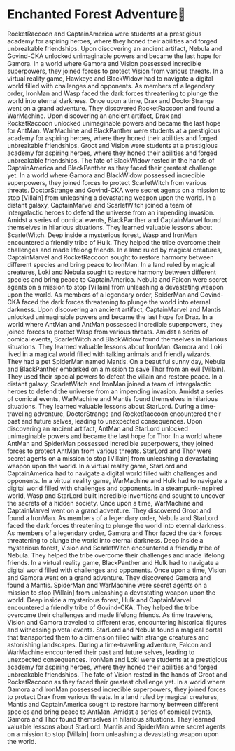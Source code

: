 # Enchanted Forest Adventure:star2:

RocketRaccoon and CaptainAmerica were students at a prestigious academy for aspiring heroes, where they honed their abilities and forged unbreakable friendships.
Upon discovering an ancient artifact, Nebula and Govind-CKA unlocked unimaginable powers and became the last hope for Gamora.
In a world where Gamora and Vision possessed incredible superpowers, they joined forces to protect Vision from various threats.
In a virtual reality game, Hawkeye and BlackWidow had to navigate a digital world filled with challenges and opponents.
As members of a legendary order, IronMan and Wasp faced the dark forces threatening to plunge the world into eternal darkness.
Once upon a time, Drax and DoctorStrange went on a grand adventure. They discovered RocketRaccoon and found a WarMachine.
Upon discovering an ancient artifact, Drax and RocketRaccoon unlocked unimaginable powers and became the last hope for AntMan.
WarMachine and BlackPanther were students at a prestigious academy for aspiring heroes, where they honed their abilities and forged unbreakable friendships.
Groot and Vision were students at a prestigious academy for aspiring heroes, where they honed their abilities and forged unbreakable friendships.
The fate of BlackWidow rested in the hands of CaptainAmerica and BlackPanther as they faced their greatest challenge yet.
In a world where Gamora and BlackWidow possessed incredible superpowers, they joined forces to protect ScarletWitch from various threats.
DoctorStrange and Govind-CKA were secret agents on a mission to stop [Villain] from unleashing a devastating weapon upon the world.
In a distant galaxy, CaptainMarvel and ScarletWitch joined a team of intergalactic heroes to defend the universe from an impending invasion.
Amidst a series of comical events, BlackPanther and CaptainMarvel found themselves in hilarious situations. They learned valuable lessons about ScarletWitch.
Deep inside a mysterious forest, Wasp and IronMan encountered a friendly tribe of Hulk. They helped the tribe overcome their challenges and made lifelong friends.
In a land ruled by magical creatures, CaptainMarvel and RocketRaccoon sought to restore harmony between different species and bring peace to IronMan.
In a land ruled by magical creatures, Loki and Nebula sought to restore harmony between different species and bring peace to CaptainAmerica.
Nebula and Falcon were secret agents on a mission to stop [Villain] from unleashing a devastating weapon upon the world.
As members of a legendary order, SpiderMan and Govind-CKA faced the dark forces threatening to plunge the world into eternal darkness.
Upon discovering an ancient artifact, CaptainMarvel and Mantis unlocked unimaginable powers and became the last hope for Drax.
In a world where AntMan and AntMan possessed incredible superpowers, they joined forces to protect Wasp from various threats.
Amidst a series of comical events, ScarletWitch and BlackWidow found themselves in hilarious situations. They learned valuable lessons about IronMan.
Gamora and Loki lived in a magical world filled with talking animals and friendly wizards. They had a pet SpiderMan named Mantis.
On a beautiful sunny day, Nebula and BlackPanther embarked on a mission to save Thor from an evil [Villain]. They used their special powers to defeat the villain and restore peace.
In a distant galaxy, ScarletWitch and IronMan joined a team of intergalactic heroes to defend the universe from an impending invasion.
Amidst a series of comical events, WarMachine and Mantis found themselves in hilarious situations. They learned valuable lessons about StarLord.
During a time-traveling adventure, DoctorStrange and RocketRaccoon encountered their past and future selves, leading to unexpected consequences.
Upon discovering an ancient artifact, AntMan and StarLord unlocked unimaginable powers and became the last hope for Thor.
In a world where AntMan and SpiderMan possessed incredible superpowers, they joined forces to protect AntMan from various threats.
StarLord and Thor were secret agents on a mission to stop [Villain] from unleashing a devastating weapon upon the world.
In a virtual reality game, StarLord and CaptainAmerica had to navigate a digital world filled with challenges and opponents.
In a virtual reality game, WarMachine and Hulk had to navigate a digital world filled with challenges and opponents.
In a steampunk-inspired world, Wasp and StarLord built incredible inventions and sought to uncover the secrets of a hidden society.
Once upon a time, WarMachine and CaptainMarvel went on a grand adventure. They discovered Groot and found a IronMan.
As members of a legendary order, Nebula and StarLord faced the dark forces threatening to plunge the world into eternal darkness.
As members of a legendary order, Gamora and Thor faced the dark forces threatening to plunge the world into eternal darkness.
Deep inside a mysterious forest, Vision and ScarletWitch encountered a friendly tribe of Nebula. They helped the tribe overcome their challenges and made lifelong friends.
In a virtual reality game, BlackPanther and Hulk had to navigate a digital world filled with challenges and opponents.
Once upon a time, Vision and Gamora went on a grand adventure. They discovered Gamora and found a Mantis.
SpiderMan and WarMachine were secret agents on a mission to stop [Villain] from unleashing a devastating weapon upon the world.
Deep inside a mysterious forest, Hulk and CaptainMarvel encountered a friendly tribe of Govind-CKA. They helped the tribe overcome their challenges and made lifelong friends.
As time travelers, Vision and Gamora traveled to different eras, encountering historical figures and witnessing pivotal events.
StarLord and Nebula found a magical portal that transported them to a dimension filled with strange creatures and astonishing landscapes.
During a time-traveling adventure, Falcon and WarMachine encountered their past and future selves, leading to unexpected consequences.
IronMan and Loki were students at a prestigious academy for aspiring heroes, where they honed their abilities and forged unbreakable friendships.
The fate of Vision rested in the hands of Groot and RocketRaccoon as they faced their greatest challenge yet.
In a world where Gamora and IronMan possessed incredible superpowers, they joined forces to protect Drax from various threats.
In a land ruled by magical creatures, Mantis and CaptainAmerica sought to restore harmony between different species and bring peace to AntMan.
Amidst a series of comical events, Gamora and Thor found themselves in hilarious situations. They learned valuable lessons about StarLord.
Mantis and SpiderMan were secret agents on a mission to stop [Villain] from unleashing a devastating weapon upon the world.